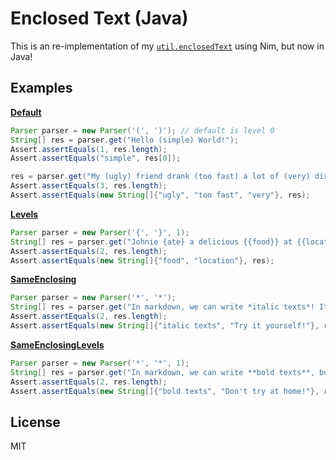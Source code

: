 # Enclosed Text (Java)

This is an re-implementation of my [`util.enclosedText`](https://git.ozzuu.com/thisago/util/src/branch/master/src/util/forStr.nim#L404) using Nim, but now in Java!

## Examples

[**Default**](src/ParserTest.java#L9)
```java
Parser parser = new Parser('(', ')'); // default is level 0
String[] res = parser.get("Hello (simple) World!");
Assert.assertEquals(1, res.length);
Assert.assertEquals("simple", res[0]);

res = parser.get("My (ugly) friend drank (too fast) a lot of (very) dirty water...");
Assert.assertEquals(3, res.length);
Assert.assertEquals(new String[]{"ugly", "too fast", "very"}, res);
```
[**Levels**](src/ParserTest.java#L20)
```java
Parser parser = new Parser('{', '}', 1);
String[] res = parser.get("Johnie {ate} a delicious {{food}} at {{location}} yesterday.");
Assert.assertEquals(2, res.length);
Assert.assertEquals(new String[]{"food", "location"}, res);
```
[**SameEnclosing**](src/ParserTest.java#L27)
```java
Parser parser = new Parser('*', '*');
String[] res = parser.get("In markdown, we can write *italic texts*! It's so simple! *Try it yourself!*");
Assert.assertEquals(2, res.length);
Assert.assertEquals(new String[]{"italic texts", "Try it yourself!"}, res);
```
[**SameEnclosingLevels**](src/ParserTest.java#L34)
```java
Parser parser = new Parser('*', '*', 1);
String[] res = parser.get("In markdown, we can write **bold texts**, but it's so hard... **Don't try at home!**");
Assert.assertEquals(2, res.length);
Assert.assertEquals(new String[]{"bold texts", "Don't try at home!"}, res);
```


## License

MIT
